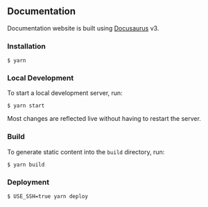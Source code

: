 ## Documentation

Documentation website is built using [Docusaurus](https://docusaurus.io/) v3.

### Installation

```
$ yarn
```

### Local Development

To start a local development server, run:

```
$ yarn start
```

Most changes are reflected live without having to restart the server.

### Build

To generate static content into the `build` directory, run:

```
$ yarn build
```

### Deployment

```
$ USE_SSH=true yarn deploy
```

